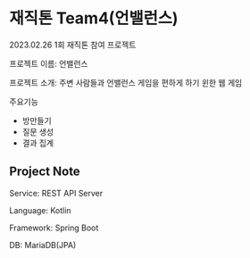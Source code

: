 # 재직톤 Team4(언밸런스)
2023.02.26 1회 재직톤 참여 프로젝트

프로젝트 이름: 언밸런스

프로젝트 소개: 주변 사람들과 언밸런스 게임을 편하게 하기 윈한 웹 게임

주요기능
- 방만들기
- 질문 생성
- 결과 집계

## Project Note
Service: REST API Server

Language: Kotlin 

Framework: Spring Boot

DB: MariaDB(JPA)
